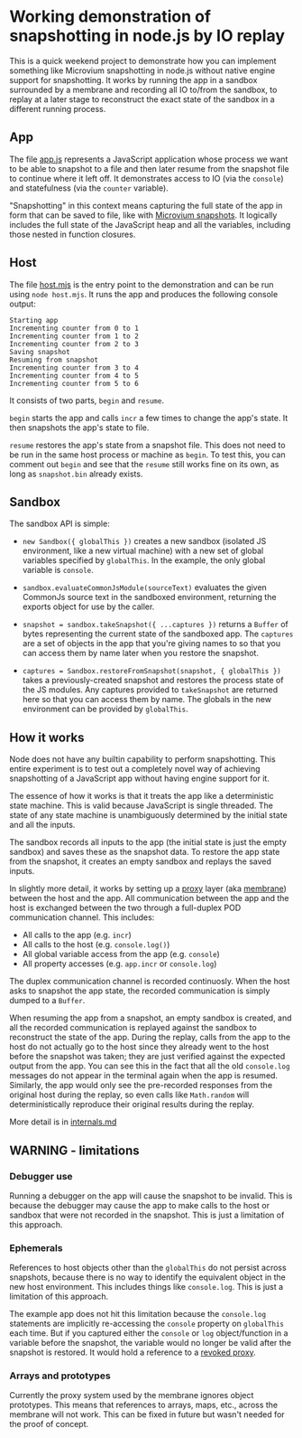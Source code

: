 # Working demonstration of snapshotting in node.js by IO replay

This is a quick weekend project to demonstrate how you can implement something like Microvium snapshotting in node.js without native engine support for snapshotting. It works by running the app in a sandbox surrounded by a membrane and recording all IO to/from the sandbox, to replay at a later stage to reconstruct the exact state of the sandbox in a different running process.

## App

The file [app.js](#file-app-js) represents a JavaScript application whose process we want to be able to snapshot to a file and then later resume from the snapshot file to continue where it left off. It demonstrates access to IO (via the `console`) and statefulness (via the `counter` variable).

"Snapshotting" in this context means capturing the full state of the app in form that can be saved to file, like with [Microvium snapshots](https://coder-mike.com/blog/2020/05/15/snapshotting-vs-bundling/). It logically includes the full state of the JavaScript heap and all the variables, including those nested in function closures.

## Host

The file [host.mjs](#file-host-mjs) is the entry point to the demonstration and can be run using `node host.mjs`. It runs the app and produces the following console output:

```
Starting app
Incrementing counter from 0 to 1
Incrementing counter from 1 to 2
Incrementing counter from 2 to 3
Saving snapshot
Resuming from snapshot
Incrementing counter from 3 to 4
Incrementing counter from 4 to 5
Incrementing counter from 5 to 6
```

It consists of two parts, `begin` and `resume`.

`begin` starts the app and calls `incr` a few times to change the app's state. It then snapshots the app's state to file.

`resume` restores the app's state from a snapshot file. This does not need to be run in the same host process or machine as `begin`. To test this, you can comment out `begin` and see that the `resume` still works fine on its own, as long as `snapshot.bin` already exists.

## Sandbox

The sandbox API is simple:

  - `new Sandbox({ globalThis })` creates a new sandbox (isolated JS environment, like a new virtual machine) with a new set of global variables specified by `globalThis`. In the example, the only global variable is `console`.

  - `sandbox.evaluateCommonJsModule(sourceText)` evaluates the given CommonJs source text in the sandboxed environment, returning the exports object for use by the caller.

  - `snapshot = sandbox.takeSnapshot({ ...captures })` returns a `Buffer` of bytes representing the current state of the sandboxed app. The `captures` are a set of objects in the app that you're giving names to so that you can access them by name later when you restore the snapshot.

  - `captures = Sandbox.restoreFromSnapshot(snapshot, { globalThis })` takes a previously-created snapshot and restores the process state of the JS modules. Any captures provided to `takeSnapshot` are returned here so that you can access them by name. The globals in the new environment can be provided by `globalThis`.

## How it works

Node does not have any builtin capability to perform snapshotting. This entire experiment is to test out a completely novel way of achieving snapshotting of a JavaScript app without having engine support for it.

The essence of how it works is that it treats the app like a deterministic state machine. This is valid because JavaScript is single threaded. The state of any state machine is unambiguously determined by the initial state and all the inputs.

The sandbox records all inputs to the app (the initial state is just the empty sandbox) and saves these as the snapshot data. To restore the app state from the snapshot, it creates an empty sandbox and replays the saved inputs.

In slightly more detail, it works by setting up a [proxy](https://developer.mozilla.org/en-US/docs/Web/JavaScript/Reference/Global_Objects/Proxy) layer (aka [membrane](https://github.com/salesforce/observable-membrane#what-is-a-membrane)) between the host and the app. All communication between the app and the host is exchanged between the two through a full-duplex POD communication channel. This includes:

 - All calls to the app (e.g. `incr`)
 - All calls to the host (e.g. `console.log()`)
 - All global variable access from the app (e.g. `console`)
 - All property accesses (e.g. `app.incr` or `console.log`)

The duplex communication channel is recorded continuosly. When the host asks to snapshot the app state, the recorded communication is simply dumped to a `Buffer`.

When resuming the app from a snapshot, an empty sandbox is created, and all the recorded communication is replayed against the sandbox to reconstruct the state of the app. During the replay, calls from the app to the host do not actually go to the host since they already went to the host before the snapshot was taken; they are just verified against the expected output from the app. You can see this in the fact that all the old `console.log` messages do not appear in the terminal again when the app is resumed. Similarly, the app would only see the pre-recorded responses from the original host during the replay, so even calls like `Math.random` will deterministically reproduce their original results during the replay.

More detail is in [internals.md](internals.md)

## WARNING - limitations

### Debugger use

Running a debugger on the app will cause the snapshot to be invalid. This is because the debugger may cause the app to make calls to the host or sandbox that were not recorded in the snapshot. This is just a limitation of this approach.

### Ephemerals

References to host objects other than the `globalThis` do not persist across snapshots, because there is no way to identify the equivalent object in the new host environment. This includes things like `console.log`. This is just a limitation of this approach.

The example app does not hit this limitation because the `console.log` statements are implicitly re-accessing the `console` property on `globalThis` each time. But if you captured either the `console` or `log` object/function in a variable before the snapshot, the variable would no longer be valid after the snapshot is restored. It would hold a reference to a [revoked proxy](https://developer.mozilla.org/en-US/docs/Web/JavaScript/Reference/Global_Objects/Proxy/revocable).

### Arrays and prototypes

Currently the proxy system used by the membrane ignores object prototypes. This means that references to arrays, maps, etc., across the membrane will not work. This can be fixed in future but wasn't needed for the proof of concept.
